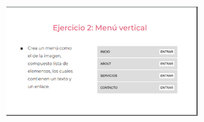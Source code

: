 ![](https://github.com/CamiloEstebanConchaTorres/practicaModeladoEnCaja/blob/ejercicio_2/storage/img/Evidencia_ejercicio_2.png)